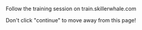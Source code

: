 Follow the training session on train.skillerwhale.com

Don't click "continue" to move away from this page!

